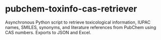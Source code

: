 # pubchem-toxinfo-cas-retriever
Asynchronous Python script to retrieve toxicological information, IUPAC names, SMILES, synonyms, and literature references from PubChem using CAS numbers. Exports to JSON and Excel.
